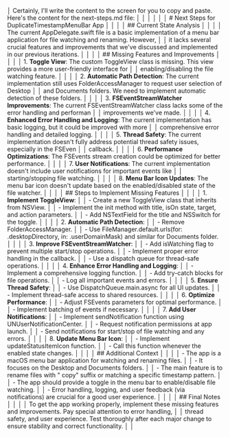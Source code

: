 │ Certainly, I'll write the content to the screen for you to copy and paste. Here's the content for the next-steps.md file:         │
│                                                                                                                                   │
│                                                                                                                                   │
│  # Next Steps for DuplicateTimestampMenuBar App                                                                                   │
│                                                                                                                                   │
│  ## Current State Analysis                                                                                                        │
│                                                                                                                                   │
│  The current AppDelegate.swift file is a basic implementation of a menu bar application for file watching and renaming. However,  │
│  it lacks several crucial features and improvements that we've discussed and implemented in our previous iterations.              │
│                                                                                                                                   │
│  ## Missing Features and Improvements                                                                                             │
│                                                                                                                                   │
│  1. **Toggle View**: The custom ToggleView class is missing. This view provides a more user-friendly interface for                │
│  enabling/disabling the file watching feature.                                                                                    │
│                                                                                                                                   │
│  2. **Automatic Path Detection**: The current implementation still uses FolderAccessManager to request user selection of Desktop  │
│  and Documents folders. We need to implement automatic detection of these folders.                                                │
│                                                                                                                                   │
│  3. **FSEventStreamWatcher Improvements**: The current FSEventStreamWatcher class lacks some of the error handling and performan  │
│  improvements we've made.                                                                                                         │
│                                                                                                                                   │
│  4. **Enhanced Error Handling and Logging**: The current implementation has basic logging, but it could be improved with more     │
│  comprehensive error handling and detailed logging.                                                                               │
│                                                                                                                                   │
│  5. **Thread Safety**: The current implementation doesn't fully address potential thread safety issues, especially in the FSEven  │
│  callback.                                                                                                                        │
│                                                                                                                                   │
│  6. **Performance Optimizations**: The FSEvents stream creation could be optimized for better performance.                        │
│                                                                                                                                   │
│  7. **User Notifications**: The current implementation doesn't include user notifications for important events like               │
│  starting/stopping file watching.                                                                                                 │
│                                                                                                                                   │
│  8. **Menu Bar Icon Updates**: The menu bar icon doesn't update based on the enabled/disabled state of the file watcher.          │
│                                                                                                                                   │
│  ## Steps to Implement Missing Features                                                                                           │
│                                                                                                                                   │
│  1. **Implement ToggleView**:                                                                                                     │
│     - Create a new ToggleView class that inherits from NSView.                                                                    │
│     - Implement the init method with title, isOn state, target, and action parameters.                                            │
│     - Add NSTextField for the title and NSSwitch for the toggle.                                                                  │
│                                                                                                                                   │
│  2. **Automatic Path Detection**:                                                                                                 │
│     - Remove FolderAccessManager.                                                                                                 │
│     - Use FileManager.default.urls(for: .desktopDirectory, in: .userDomainMask) and similar for Documents folder.                 │
│                                                                                                                                   │
│  3. **Improve FSEventStreamWatcher**:                                                                                             │
│     - Add isWatching flag to prevent multiple start/stop operations.                                                              │
│     - Implement proper error handling in the callback.                                                                            │
│     - Use a dispatch queue for thread-safe operations.                                                                            │
│                                                                                                                                   │
│  4. **Enhance Error Handling and Logging**:                                                                                       │
│     - Implement a comprehensive logging function.                                                                                 │
│     - Add try-catch blocks for file operations.                                                                                   │
│     - Log all important events and errors.                                                                                        │
│                                                                                                                                   │
│  5. **Ensure Thread Safety**:                                                                                                     │
│     - Use DispatchQueue.main.async for all UI updates.                                                                            │
│     - Implement thread-safe access to shared resources.                                                                           │
│                                                                                                                                   │
│  6. **Optimize Performance**:                                                                                                     │
│     - Adjust FSEvents parameters for optimal performance.                                                                         │
│     - Implement batching of events if necessary.                                                                                  │
│                                                                                                                                   │
│  7. **Add User Notifications**:                                                                                                   │
│     - Implement sendNotification function using UNUserNotificationCenter.                                                         │
│     - Request notification permissions at app launch.                                                                             │
│     - Send notifications for start/stop of file watching and any errors.                                                          │
│                                                                                                                                   │
│  8. **Update Menu Bar Icon**:                                                                                                     │
│     - Implement updateStatusItemIcon function.                                                                                    │
│     - Call this function whenever the enabled state changes.                                                                      │
│                                                                                                                                   │
│  ## Additional Context                                                                                                            │
│                                                                                                                                   │
│  - The app is a macOS menu bar application for watching and renaming files.                                                       │
│  - It focuses on the Desktop and Documents folders.                                                                               │
│  - The main feature is to rename files with " copy" suffix or matching a specific timestamp pattern.                              │
│  - The app should provide a toggle in the menu bar to enable/disable file watching.                                               │
│  - Error handling, logging, and user feedback (via notifications) are crucial for a good user experience.                         │
│                                                                                                                                   │
│  ## Final Notes                                                                                                                   │
│                                                                                                                                   │
│  To get the app working properly, implement these missing features and improvements. Pay special attention to error handling,     │
│  thread safety, and user experience. Test thoroughly after each major change to ensure stability and correct functionality.       │
│                                                                                                                            